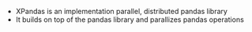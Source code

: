 
* XPandas is an implementation parallel, distributed pandas library
* It builds on top of the pandas library and parallizes pandas operations
